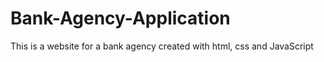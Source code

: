 # Bank-Agency-Application
This is a website for a bank agency created with html, css and JavaScript 

